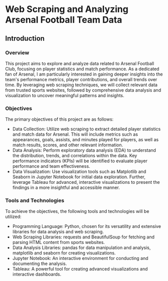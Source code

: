 # Web Scraping and Analyzing Arsenal Football Team Data

## Introduction
### Overview
This project aims to explore and analyze data related to Arsenal Football Club, focusing on player statistics and match performance. As a dedicated fan of Arsenal, I am particularly interested in gaining deeper insights into the team's performance metrics, player contributions, and overall trends over time. By leveraging web scraping techniques, we will collect relevant data from trusted sports websites, followed by comprehensive data analysis and visualization to uncover meaningful patterns and insights.

### Objectives
The primary objectives of this project are as follows:

* Data Collection: Utilize web scraping to extract detailed player statistics and match data for Arsenal. This will include metrics such as appearances, goals, assists, and minutes played for players, as well as match results, scores, and other relevant information.
* Data Analysis: Perform exploratory data analysis (EDA) to understand the distribution, trends, and correlations within the data. Key performance indicators (KPIs) will be identified to evaluate player performance and team effectiveness.
* Data Visualization: Use visualization tools such as Matplotlib and Seaborn in Jupyter Notebook for initial data exploration. Further, leverage Tableau for advanced, interactive visualizations to present the findings in a more insightful and accessible manner.
  
### Tools and Technologies
To achieve the objectives, the following tools and technologies will be utilized:

* Programming Language: Python, chosen for its versatility and extensive libraries for data analysis and web scraping.
* Web Scraping Libraries: requests and BeautifulSoup for fetching and parsing HTML content from sports websites.
* Data Analysis Libraries: pandas for data manipulation and analysis, matplotlib and seaborn for creating visualizations.
* Jupyter Notebook: An interactive environment for conducting and documenting the analysis.
* Tableau: A powerful tool for creating advanced visualizations and interactive dashboards.
